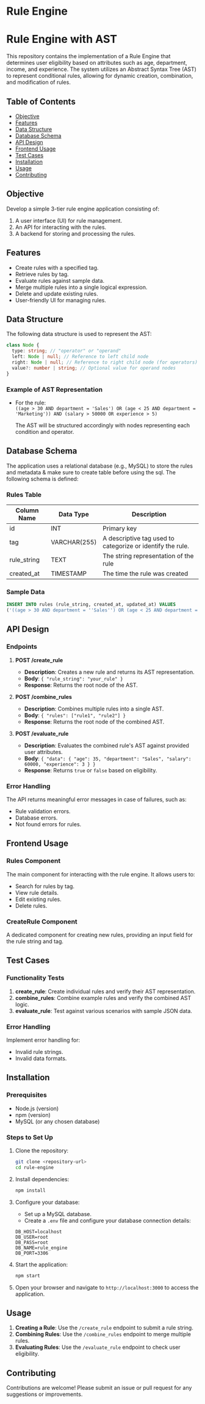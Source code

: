 # Rule Engine

# Rule Engine with AST

This repository contains the implementation of a Rule Engine that determines user eligibility based on attributes such as age, department, income, and experience. The system utilizes an Abstract Syntax Tree (AST) to represent conditional rules, allowing for dynamic creation, combination, and modification of rules.

## Table of Contents

- [Objective](#objective)
- [Features](#features)
- [Data Structure](#data-structure)
- [Database Schema](#database-schema)
- [API Design](#api-design)
- [Frontend Usage](#frontend-usage)
- [Test Cases](#test-cases)
- [Installation](#installation)
- [Usage](#usage)
- [Contributing](#contributing)

## Objective

Develop a simple 3-tier rule engine application consisting of:

1. A user interface (UI) for rule management.
2. An API for interacting with the rules.
3. A backend for storing and processing the rules.

## Features

- Create rules with a specified tag.
- Retrieve rules by tag.
- Evaluate rules against sample data.
- Merge multiple rules into a single logical expression.
- Delete and update existing rules.
- User-friendly UI for managing rules.

## Data Structure

The following data structure is used to represent the AST:

```typescript
class Node {
  type: string; // "operator" or "operand"
  left: Node | null; // Reference to left child node
  right: Node | null; // Reference to right child node (for operators)
  value?: number | string; // Optional value for operand nodes
}
```

### Example of AST Representation

- For the rule:  
  `((age > 30 AND department = 'Sales') OR (age < 25 AND department = 'Marketing')) AND (salary > 50000 OR experience > 5)`

  The AST will be structured accordingly with nodes representing each condition and operator.

## Database Schema

The application uses a relational database (e.g., MySQL) to store the rules and metadata & make sure to create table before using the sql. The following schema is defined:

### Rules Table

| Column Name | Data Type    | Description                                                |
| ----------- | ------------ | ---------------------------------------------------------- |
| id          | INT          | Primary key                                                |
| tag         | VARCHAR(255) | A descriptive tag used to categorize or identify the rule. |
| rule_string | TEXT         | The string representation of the rule                      |
| created_at  | TIMESTAMP    | The time the rule was created                              |

### Sample Data

```sql
INSERT INTO rules (rule_string, created_at, updated_at) VALUES
('((age > 30 AND department = ''Sales'') OR (age < 25 AND department = ''Marketing'')) AND (salary > 50000 OR experience > 5)', NOW(), NOW());
```

## API Design

### Endpoints

1. **POST /create_rule**

   - **Description**: Creates a new rule and returns its AST representation.
   - **Body**: `{ "rule_string": "your_rule" }`
   - **Response**: Returns the root node of the AST.

2. **POST /combine_rules**

   - **Description**: Combines multiple rules into a single AST.
   - **Body**: `{ "rules": ["rule1", "rule2"] }`
   - **Response**: Returns the root node of the combined AST.

3. **POST /evaluate_rule**
   - **Description**: Evaluates the combined rule's AST against provided user attributes.
   - **Body**: `{ "data": { "age": 35, "department": "Sales", "salary": 60000, "experience": 3 } }`
   - **Response**: Returns `true` or `false` based on eligibility.

### Error Handling

The API returns meaningful error messages in case of failures, such as:

- Rule validation errors.
- Database errors.
- Not found errors for rules.

## Frontend Usage

### Rules Component

The main component for interacting with the rule engine. It allows users to:

- Search for rules by tag.
- View rule details.
- Edit existing rules.
- Delete rules.

### CreateRule Component

A dedicated component for creating new rules, providing an input field for the rule string and tag.

## Test Cases

### Functionality Tests

1. **create_rule**: Create individual rules and verify their AST representation.
2. **combine_rules**: Combine example rules and verify the combined AST logic.
3. **evaluate_rule**: Test against various scenarios with sample JSON data.

### Error Handling

Implement error handling for:

- Invalid rule strings.
- Invalid data formats.

## Installation

### Prerequisites

- Node.js (version)
- npm (version)
- MySQL (or any chosen database)

### Steps to Set Up

1. Clone the repository:

   ```bash
   git clone <repository-url>
   cd rule-engine
   ```

2. Install dependencies:

   ```bash
   npm install
   ```

3. Configure your database:

   - Set up a MySQL database.
   - Create a `.env` file and configure your database connection details:

   ```env
   DB_HOST=localhost
   DB_USER=root
   DB_PASS=root
   DB_NAME=rule_engine
   DB_PORT=3306
   ```

4. Start the application:

   ```bash
   npm start
   ```

5. Open your browser and navigate to `http://localhost:3000` to access the application.

## Usage

1. **Creating a Rule**: Use the `/create_rule` endpoint to submit a rule string.
2. **Combining Rules**: Use the `/combine_rules` endpoint to merge multiple rules.
3. **Evaluating Rules**: Use the `/evaluate_rule` endpoint to check user eligibility.

## Contributing

Contributions are welcome! Please submit an issue or pull request for any suggestions or improvements.
